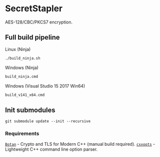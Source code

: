 # SecretStapler
AES-128/CBC/PKCS7 encryption.

## Full build pipeline
Linux (Ninja)
```bash
./build_ninja.sh
```
Windows (Ninja)
```cmd
build_ninja.cmd
```
Windows (Visual Studio 15 2017 Win64)
```cmd
build_v141_x64.cmd
```

## Init submodules
```
git submodule update --init --recursive
```

### Requirements
[`Botan`](https://github.com/randombit/botan) - Crypto and TLS for Modern C++ (manual build required).
[`cxxopts`](https://github.com/jarro2783/cxxopts) - Lightweight C++ command line option parser.
